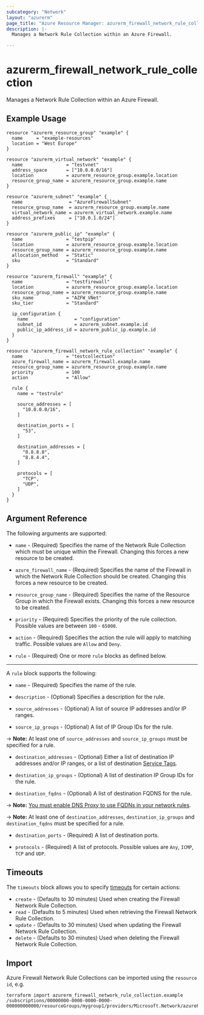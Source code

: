 ```yaml
---
subcategory: "Network"
layout: "azurerm"
page_title: "Azure Resource Manager: azurerm_firewall_network_rule_collection"
description: |-
  Manages a Network Rule Collection within an Azure Firewall.

---
```


# azurerm_firewall_network_rule_collection

Manages a Network Rule Collection within an Azure Firewall.

## Example Usage

```hcl
resource "azurerm_resource_group" "example" {
  name     = "example-resources"
  location = "West Europe"
}

resource "azurerm_virtual_network" "example" {
  name                = "testvnet"
  address_space       = ["10.0.0.0/16"]
  location            = azurerm_resource_group.example.location
  resource_group_name = azurerm_resource_group.example.name
}

resource "azurerm_subnet" "example" {
  name                 = "AzureFirewallSubnet"
  resource_group_name  = azurerm_resource_group.example.name
  virtual_network_name = azurerm_virtual_network.example.name
  address_prefixes     = ["10.0.1.0/24"]
}

resource "azurerm_public_ip" "example" {
  name                = "testpip"
  location            = azurerm_resource_group.example.location
  resource_group_name = azurerm_resource_group.example.name
  allocation_method   = "Static"
  sku                 = "Standard"
}

resource "azurerm_firewall" "example" {
  name                = "testfirewall"
  location            = azurerm_resource_group.example.location
  resource_group_name = azurerm_resource_group.example.name
  sku_name            = "AZFW_VNet"
  sku_tier            = "Standard"

  ip_configuration {
    name                 = "configuration"
    subnet_id            = azurerm_subnet.example.id
    public_ip_address_id = azurerm_public_ip.example.id
  }
}

resource "azurerm_firewall_network_rule_collection" "example" {
  name                = "testcollection"
  azure_firewall_name = azurerm_firewall.example.name
  resource_group_name = azurerm_resource_group.example.name
  priority            = 100
  action              = "Allow"

  rule {
    name = "testrule"

    source_addresses = [
      "10.0.0.0/16",
    ]

    destination_ports = [
      "53",
    ]

    destination_addresses = [
      "8.8.8.8",
      "8.8.4.4",
    ]

    protocols = [
      "TCP",
      "UDP",
    ]
  }
}
```

## Argument Reference

The following arguments are supported:

* `name` - (Required) Specifies the name of the Network Rule Collection which must be unique within the Firewall. Changing this forces a new resource to be created.

* `azure_firewall_name` - (Required) Specifies the name of the Firewall in which the Network Rule Collection should be created. Changing this forces a new resource to be created.

* `resource_group_name` - (Required) Specifies the name of the Resource Group in which the Firewall exists. Changing this forces a new resource to be created.

* `priority` - (Required) Specifies the priority of the rule collection. Possible values are between `100` - `65000`.

* `action` - (Required) Specifies the action the rule will apply to matching traffic. Possible values are `Allow` and `Deny`.

* `rule` - (Required) One or more `rule` blocks as defined below.

---

A `rule` block supports the following:

* `name` - (Required) Specifies the name of the rule.

* `description` - (Optional) Specifies a description for the rule.

* `source_addresses` - (Optional) A list of source IP addresses and/or IP ranges.

* `source_ip_groups` - (Optional) A list of IP Group IDs for the rule.

-> **Note:** At least one of `source_addresses` and `source_ip_groups` must be specified for a rule.

* `destination_addresses` - (Optional) Either a list of destination IP addresses and/or IP ranges, or a list of destination [Service Tags](https://docs.microsoft.com/azure/virtual-network/service-tags-overview#available-service-tags).

* `destination_ip_groups` - (Optional) A list of destination IP Group IDs for the rule.

* `destination_fqdns` - (Optional) A list of destination FQDNS for the rule.

-> **Note:** [You must enable DNS Proxy to use FQDNs in your network rules](https://docs.microsoft.com/azure/firewall/fqdn-filtering-network-rules).

-> **Note:** At least one of `destination_addresses`, `destination_ip_groups` and `destination_fqdns` must be specified for a rule.

* `destination_ports` - (Required) A list of destination ports.

* `protocols` - (Required) A list of protocols. Possible values are `Any`, `ICMP`, `TCP` and `UDP`.

## Timeouts

The `timeouts` block allows you to specify [timeouts](https://www.terraform.io/language/resources/syntax#operation-timeouts) for certain actions:

* `create` - (Defaults to 30 minutes) Used when creating the Firewall Network Rule Collection.
* `read` - (Defaults to 5 minutes) Used when retrieving the Firewall Network Rule Collection.
* `update` - (Defaults to 30 minutes) Used when updating the Firewall Network Rule Collection.
* `delete` - (Defaults to 30 minutes) Used when deleting the Firewall Network Rule Collection.

## Import

Azure Firewall Network Rule Collections can be imported using the `resource id`, e.g.

```shell
terraform import azurerm_firewall_network_rule_collection.example /subscriptions/00000000-0000-0000-0000-000000000000/resourceGroups/mygroup1/providers/Microsoft.Network/azureFirewalls/myfirewall/networkRuleCollections/mycollection
```
